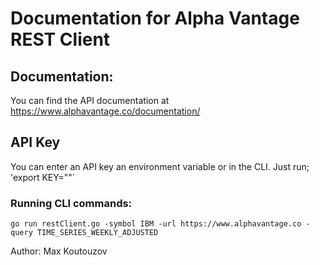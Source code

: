 # Documentation for Alpha Vantage REST Client

## Documentation:
You can find the API documentation at https://www.alphavantage.co/documentation/

## API Key
You can enter an API key an environment variable or in the CLI.
Just run;
'export KEY="<API Key>"`

### Running CLI commands:
`go run restClient.go -symbol IBM -url https://www.alphavantage.co -query TIME_SERIES_WEEKLY_ADJUSTED`


Author: Max Koutouzov
